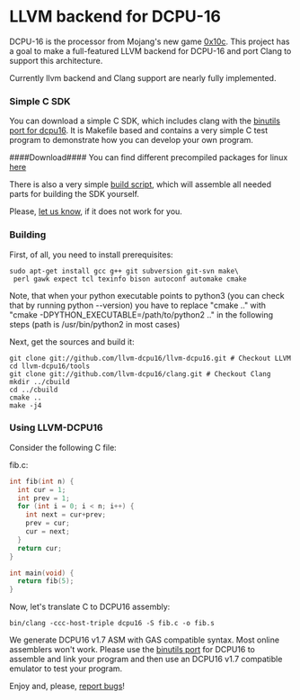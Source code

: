 # LLVM backend for DCPU-16 #

DCPU-16 is the processor from Mojang's new game [0x10c](http://0x10c.com/).
This project has a goal to make a full-featured LLVM backend for DCPU-16 and
port Clang to support this architecture.

Currently llvm backend and Clang support are nearly fully implemented.

### Simple C SDK ###
You can download a simple C SDK, which includes clang with the [binutils port for dcpu16](https://github.com/frot/binutils-dcpu16).
It is Makefile based and contains a very simple C test program to demonstrate how you can develop your own program.

####Download####
You can find different precompiled packages for linux [here](https://github.com/llvm-dcpu16/llvm-dcpu16/downloads)

There is also a very simple [build script](https://github.com/downloads/llvm-dcpu16/llvm-dcpu16/build-sdk.sh), which will assemble all needed parts for building the SDK yourself.

Please, [let us know](https://github.com/llvm-dcpu16/llvm-dcpu16/issues), if it does not work for you.

### Building ###
First, of all, you need to install prerequisites:

    sudo apt-get install gcc g++ git subversion git-svn make\
     perl gawk expect tcl texinfo bison autoconf automake cmake

Note, that when your python executable points to python3 (you can check that by running python --version) 
you have to replace "cmake .." with "cmake  -DPYTHON_EXECUTABLE=/path/to/python2 .." in the following steps (path is /usr/bin/python2 in most cases)

Next, get the sources and build it:

    git clone git://github.com/llvm-dcpu16/llvm-dcpu16.git # Checkout LLVM
    cd llvm-dcpu16/tools
    git clone git://github.com/llvm-dcpu16/clang.git # Checkout Clang
    mkdir ../cbuild
    cd ../cbuild
    cmake ..
    make -j4
    
### Using LLVM-DCPU16 ###
    
Consider the following C file:

fib.c:

```c
int fib(int n) {
  int cur = 1;
  int prev = 1;
  for (int i = 0; i < n; i++) {
    int next = cur+prev;
    prev = cur;
    cur = next;
  }
  return cur;
}

int main(void) {
  return fib(5);
}
```

Now, let's translate C to DCPU16 assembly:

    bin/clang -ccc-host-triple dcpu16 -S fib.c -o fib.s

We generate DCPU16 v1.7 ASM with GAS compatible syntax. Most online
assemblers won't work. Please use the [binutils port](https://github.com/frot/binutils-dcpu16) for DCPU16 to assemble and
link your program and then use an DCPU16 v1.7 compatible emulator to test your
program.

Enjoy and, please, [report bugs](https://github.com/llvm-dcpu16/llvm-dcpu16/issues)!

